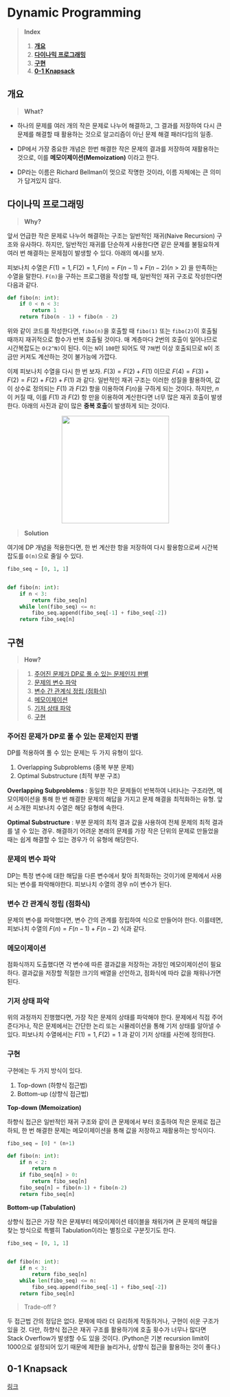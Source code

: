 # **Dynamic Programming**

> **Index**
>
> 1. **[개요](#out-line)**
> 2. **[다이나믹 프로그래밍](#dynamic-programming)**
> 3. **[구현](#implementation)**
> 4. **[0-1 Knapsack](#0-1_knapsack)**

## **개요** <a id="out-line" />

> **What?**

- 하나의 문제를 여러 개의 작은 문제로 나누어 해결하고, 그 결과를 저장하여 다시 큰 문제를 해결할 때 활용하는 것으로 알고리즘이 아닌 문제 해결 패러다임의 일종.

- DP에서 가장 중요한 개념은 한번 해결한 작은 문제의 결과를 저장하여 재활용하는 것으로, 이를 **메모이제이션(Memoization)** 이라고 한다.

- DP라는 이름은 Richard Bellman이 멋으로 작명한 것이라, 이름 자체에는 큰 의미가 담겨있지 않다.

## **다이나믹 프로그래밍** <a id="dynamic-programming" />

> **Why?**

앞서 언급한 작은 문제로 나누어 해결하는 구조는 일반적인 재귀(Naive Recursion) 구조와 유사하다. 하지만, 일반적인 재귀를 단순하게 사용한다면 같은 문제를 불필요하게 여러 번 해결하는 문제점이 발생할 수
있다. 아래의 예시를 보자.

피보나치 수열은 <span>$F(1) = 1, F(2) = 1, F(n) = F(n-1) + F(n-2) (n>2)$</span> 을 만족하는 수열을 말한다. `F(n)`을 구하는 프로그램을 작성할 때, 일반적인 재귀 구조로 작성한다면
다음과 같다.

```python
def fibo(n: int):
    if 0 < n < 3:
        return 1
    return fibo(n - 1) + fibo(n - 2)
```

위와 같이 코드를 작성한다면, `fibo(n)`을 호출할 때 `fibo(1)` 또는 `fibo(2)`이 호출될 때까지 재귀적으로 함수가 반복 호출될 것이다. 매 계층마다 2번의 호출이 일어나므로
시간복잡도는 `O(2^N)`이 된다. 이는 `N`이 `100`만 되어도 약 `7해`번 이상 호출되므로 `N`이 조금만 커져도 계산하는 것이 불가능에 가깝다.

이제 피보나치 수열을 다시 한 번 보자. <span>$F(3) = F(2) + F(1)$</span> 이므로 <span>$F(4) = F(3) + F(2) = F(2) + F(2) + F(1)$</span> 과 같다. 일반적인 재귀 구조는 이러한 성질을
활용하여, 값이 상수로 정의되는 <span>$F(1)$</span> 과 <span>$F(2)$</span> 항을 이용하여 <span>$F(n)$</span>을 구하게 되는 것이다. 하지만, <span>$n$</span> 이 커질 때, 이를 <span>$F(1)$</span> 과 <span>$F(2)$</span> 항 만을 이용하여
계산한다면 너무 많은 재귀 호출이 발생한다. 아래의 사진과 같이 많은 **중복 호출**이 발생하게 되는 것이다.

<div align="center">
<img src="https://img1.daumcdn.net/thumb/R1280x0/?scode=mtistory2&fname=https%3A%2F%2Ft1.daumcdn.net%2Fcfile%2Ftistory%2F99109F3B5BE7553E1B" style="background-color: white; height: 250px">
</div>

> **Solution**

여기에 DP 개념을 적용한다면, 한 번 계산한 항을 저장하여 다시 활용함으로써 시간복잡도를 `O(n)`으로 줄일 수 있다.

```python
fibo_seq = [0, 1, 1]


def fibo(n: int):
    if n < 3:
        return fibo_seq[n]
    while len(fibo_seq) <= n:
        fibo_seq.append(fibo_seq[-1] + fibo_seq[-2])
    return fibo_seq[n]
```

## **구현** <a id="implementation" />

> **How?**

>1. [주어진 문제가 DP로 풀 수 있는 문제인지 판별](#1)
>2. [문제의 변수 파악](#2)
>3. [변수 간 관계식 정립 (점화식)](#3)
>4. [메모이제이션](#4)
>5. [기저 상태 파악](#5)
>6. [구현](#6)

### 주어진 문제가 DP로 풀 수 있는 문제인지 판별 <a id="1"/>
DP를 적용하여 풀 수 있는 문제는 두 가지 유형이 있다.

1) Overlapping Subproblems (중복 부분 문제)
2) Optimal Substructure (최적 부분 구조)

**Overlapping Subproblems** : 
동일한 작은 문제들이 반복하여 나타나는 구조라면, 메모이제이션을 통해 한 번 해결한 문제의 해답을 가지고 문제 해결을 최적화하는 유형. 앞서 소개한 피보나치 수열은 해당 유형에 속한다.

**Optimal Substructure** : 
부분 문제의 최적 결과 값을 사용하여 전체 문제의 최적 결과를 낼 수 있는 경우. 해결하기 어려운 본래의 문제를 가장 작은 단위의 문제로 만들었을 때는 쉽게 해결할 수 있는 경우가 이 유형에 해당한다.

### 문제의 변수 파악 <a id="2"/>
DP는 특정 변수에 대한 해답을 다른 변수에서 찾아 최적화하는 것이기에 문제에서 사용되는 변수를 파악해야한다. 피보나치 수열의 경우 n이 변수가 된다.

### 변수 간 관계식 정립 (점화식) <a id="3"/>
문제의 변수를 파악했다면, 변수 간의 관계를 정립하여 식으로 만들어야 한다. 이를테면, 피보나치 수열의 <span>$F(n) = F(n-1) + F(n-2)$</span> 식과 같다.

### 메모이제이션 <a id="4"/>
점화식까지 도출했다면 각 변수에 따른 결과값을 저장하는 과정인 메모이제이션이 필요하다. 결과값을 저장할 적절한 크기의 배열을 선언하고, 점화식에 따라 값을 채워나가면 된다. 


### 기저 상태 파악 <a id="5"/>
위의 과정까지 진행했다면, 가장 작은 문제의 상태를 파악해야 한다. 문제에서 직접 주어준다거나, 작은 문제에서는 간단한 논리 또는 시뮬레이션을 통해 기저 상태를 알아낼 수 있다. 
피보나치 수열에서는 <span>$F(1) = 1, F(2) = 1$</span> 과 같이 기저 상태를 사전에 정의한다.

### 구현 <a id="6"/>
구현에는 두 가지 방식이 있다.

1) Top-down (하향식 접근법)
2) Bottom-up (상향식 접근법)

**Top-down (Memoization)**

하향식 접근은 일반적인 재귀 구조와 같이 큰 문제에서 부터 호출하여 작은 문제로 접근하되, 한 번 해결한 문제는 메모이제이션을 통해 값을 저장하고 재활용하는 방식이다. 

```python
fibo_seq = [0] * (n+1)

def fibo(n: int):
    if n < 2:
        return n
    if fibo_seq[n] > 0:
        return fibo_seq[n]
    fibo_seq[n] = fibo(n-1) + fibo(n-2)
    return fibo_seq[n]
```

**Bottom-up (Tabulation)**

상향식 접근은 가장 작은 문제부터 메모이제이션 테이블을 채워가며 큰 문제의 해답을 찾는 방식으로 특별히 Tabulation이라는 별칭으로 구분짓기도 한다.

```python
fibo_seq = [0, 1, 1]


def fibo(n: int):
    if n < 3:
        return fibo_seq[n]
    while len(fibo_seq) <= n:
        fibo_seq.append(fibo_seq[-1] + fibo_seq[-2])
    return fibo_seq[n]
```

> Trade-off ?
 
두 접근법 간의 정답은 없다. 문제에 따라 더 유리하게 작동하거나, 구현이 쉬운 구조가 있을 것. 다만, 하향식 접근은 재귀 구조를 활용하기에 호출 횟수가 너무나 많다면 Stack Overflow가 발생할 수도 있을 것이다.
(Python은 기본 recursion limit이 1000으로 설정되어 있기 때문에 제한을 늘리거나, 상향식 접근을 활용하는 것이 좋다.)

## **0-1 Knapsack** <a id="0-1_knapsack" />

[링크](https://howudong.tistory.com/106)